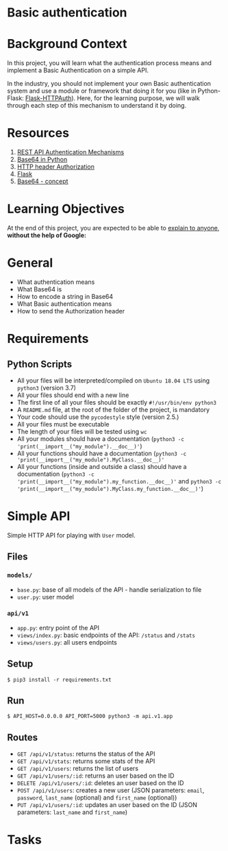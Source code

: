 # Basic authentication
# Background Context
In this project, you will learn what the authentication process means and implement a Basic Authentication on a simple API.

In the industry, you should not implement your own Basic authentication system and use a module or framework that doing it for you (like in Python-Flask: [Flask-HTTPAuth](https://flask-httpauth.readthedocs.io/en/latest/)). Here, for the learning purpose, we will walk through each step of this mechanism to understand it by doing.

# Resources
1. [REST API Authentication Mechanisms](https://www.youtube.com/watch?v=501dpx2IjGY)
2. [Base64 in Python](https://docs.python.org/3.7/library/base64.html)
3. [HTTP header Authorization](https://developer.mozilla.org/en-US/docs/Web/HTTP/Headers/Authorization)
4. [Flask](https://palletsprojects.com/p/flask/)
5. [Base64 - concept](https://en.wikipedia.org/wiki/Base64)

# Learning Objectives
At the end of this project, you are expected to be able to [explain to anyone](https://fs.blog/feynman-learning-technique/?fbclid=IwAR2K5_BGPVo0QjJXkOIIqNsqcXK4lTskPWJvA0asKQIGtCPWaQBdKmj1Ztg), **without the help of Google:**

# General
* What authentication means
* What Base64 is
* How to encode a string in Base64
* What Basic authentication means
* How to send the Authorization header

# Requirements
## Python Scripts
* All your files will be interpreted/compiled on `Ubuntu 18.04 LTS` using `python3` (version 3.7)
* All your files should end with a new line
* The first line of all your files should be exactly `#!/usr/bin/env python3`
* A `README.md` file, at the root of the folder of the project, is mandatory
* Your code should use the `pycodestyle` style (version 2.5.)
* All your files must be executable
* The length of your files will be tested using `wc`
* All your modules should have a documentation (`python3 -c 'print(__import__("my_module").__doc__)'`)
* All your functions should have a documentation (`python3 -c 'print(__import__("my_module").MyClass.__doc__)'`
* All your functions (inside and outside a class) should have a documentation (`python3 -c 'print(__import__("my_module").my_function.__doc__)'` and `python3 -c 'print(__import__("my_module").MyClass.my_function.__doc__)'`)

# Simple API
Simple HTTP API for playing with `User` model.

## Files

### `models/`
* `base.py`: base of all models of the API - handle serialization to file
* `user.py`: user model

### `api/v1`
* `app.py`: entry point of the API
* `views/index.py`: basic endpoints of the API: `/status` and `/stats`
* `views/users.py`: all users endpoints

## Setup
```console
$ pip3 install -r requirements.txt
```

## Run
```console
$ API_HOST=0.0.0.0 API_PORT=5000 python3 -m api.v1.app
```

## Routes
* `GET /api/v1/status`: returns the status of the API
* `GET /api/v1/stats`: returns some stats of the API
* `GET /api/v1/users`: returns the list of users
* `GET /api/v1/users/:id`: returns an user based on the ID
* `DELETE /api/v1/users/:id`: deletes an user based on the ID
* `POST /api/v1/users`: creates a new user (JSON parameters: `email`, `password`, `last_name` (optional) and `first_name` (optional))
* `PUT /api/v1/users/:id`: updates an user based on the ID (JSON parameters: `last_name` and `first_name`)

# Tasks
